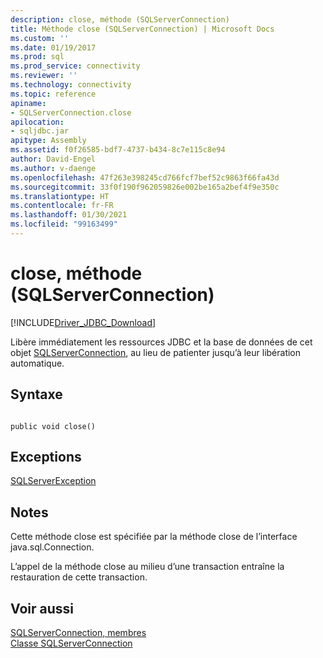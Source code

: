 ```yaml
---
description: close, méthode (SQLServerConnection)
title: Méthode close (SQLServerConnection) | Microsoft Docs
ms.custom: ''
ms.date: 01/19/2017
ms.prod: sql
ms.prod_service: connectivity
ms.reviewer: ''
ms.technology: connectivity
ms.topic: reference
apiname:
- SQLServerConnection.close
apilocation:
- sqljdbc.jar
apitype: Assembly
ms.assetid: f0f26585-bdf7-4737-b434-8c7e115c8e94
author: David-Engel
ms.author: v-daenge
ms.openlocfilehash: 47f263e398245cd766fcf7bef52c9863f66fa43d
ms.sourcegitcommit: 33f0f190f962059826e002be165a2bef4f9e350c
ms.translationtype: HT
ms.contentlocale: fr-FR
ms.lasthandoff: 01/30/2021
ms.locfileid: "99163499"
---
```

# <a name="close-method-sqlserverconnection"></a>close, méthode (SQLServerConnection)
[!INCLUDE[Driver_JDBC_Download](../../../includes/driver_jdbc_download.md)]

  Libère immédiatement les ressources JDBC et la base de données de cet objet [SQLServerConnection](../../../connect/jdbc/reference/sqlserverconnection-class.md), au lieu de patienter jusqu’à leur libération automatique.  
  
## <a name="syntax"></a>Syntaxe  
  
```  
  
public void close()  
```  
  
## <a name="exceptions"></a>Exceptions  
 [SQLServerException](../../../connect/jdbc/reference/sqlserverexception-class.md)  
  
## <a name="remarks"></a>Notes  
 Cette méthode close est spécifiée par la méthode close de l’interface java.sql.Connection.  
  
 L’appel de la méthode close au milieu d’une transaction entraîne la restauration de cette transaction.  
  
## <a name="see-also"></a>Voir aussi  
 [SQLServerConnection, membres](../../../connect/jdbc/reference/sqlserverconnection-members.md)   
 [Classe SQLServerConnection](../../../connect/jdbc/reference/sqlserverconnection-class.md)  
  
  
